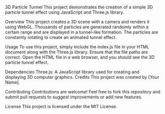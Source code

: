 3D Particle Tunnel
This project demonstrates the creation of a simple 3D particle tunnel effect using JavaScript and Three.js library.

Overview
This project creates a 3D scene with a camera and renders it using WebGL. Thousands of particles are generated randomly within a certain range and are displayed in a tunnel-like formation. The particles are constantly rotating to create an animated tunnel effect.

Usage
To use this project, simply include the index.js file in your HTML document along with the Three.js library. Ensure that the file paths are correct. Open the HTML file in a web browser, and you should see the 3D particle tunnel effect.

Dependencies
Three.js: A JavaScript library used for creating and displaying 3D computer graphics.
Credits
This project was created by [Your Name].

Contributing
Contributions are welcome! Feel free to fork this repository and submit pull requests to suggest improvements or add new features.

License
This project is licensed under the MIT License.
